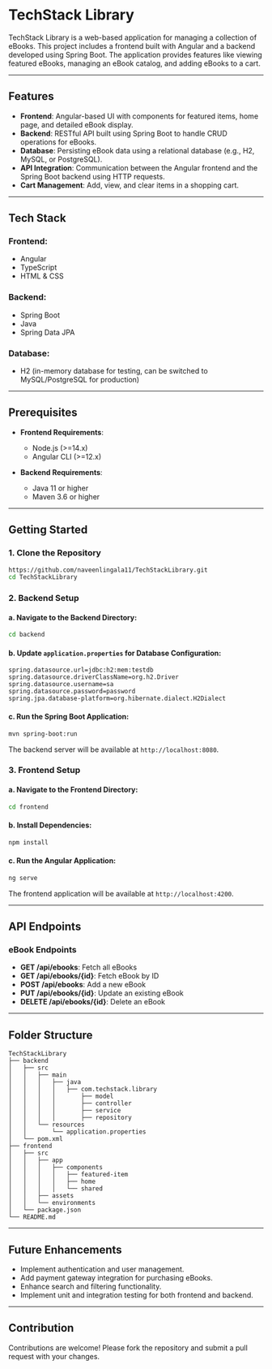 # TechStack Library

TechStack Library is a web-based application for managing a collection of eBooks. This project includes a frontend built with Angular and a backend developed using Spring Boot. The application provides features like viewing featured eBooks, managing an eBook catalog, and adding eBooks to a cart.

---

## Features

- **Frontend**: Angular-based UI with components for featured items, home page, and detailed eBook display.
- **Backend**: RESTful API built using Spring Boot to handle CRUD operations for eBooks.
- **Database**: Persisting eBook data using a relational database (e.g., H2, MySQL, or PostgreSQL).
- **API Integration**: Communication between the Angular frontend and the Spring Boot backend using HTTP requests.
- **Cart Management**: Add, view, and clear items in a shopping cart.

---

## Tech Stack

### Frontend:
- Angular
- TypeScript
- HTML & CSS

### Backend:
- Spring Boot
- Java
- Spring Data JPA

### Database:
- H2 (in-memory database for testing, can be switched to MySQL/PostgreSQL for production)

---

## Prerequisites

- **Frontend Requirements**:
  - Node.js (>=14.x)
  - Angular CLI (>=12.x)

- **Backend Requirements**:
  - Java 11 or higher
  - Maven 3.6 or higher

---

## Getting Started

### 1. Clone the Repository
```bash
https://github.com/naveenlingala11/TechStackLibrary.git
cd TechStackLibrary
```

### 2. Backend Setup

#### a. Navigate to the Backend Directory:
```bash
cd backend
```

#### b. Update `application.properties` for Database Configuration:
```properties
spring.datasource.url=jdbc:h2:mem:testdb
spring.datasource.driverClassName=org.h2.Driver
spring.datasource.username=sa
spring.datasource.password=password
spring.jpa.database-platform=org.hibernate.dialect.H2Dialect
```

#### c. Run the Spring Boot Application:
```bash
mvn spring-boot:run
```
The backend server will be available at `http://localhost:8080`.

### 3. Frontend Setup

#### a. Navigate to the Frontend Directory:
```bash
cd frontend
```

#### b. Install Dependencies:
```bash
npm install
```

#### c. Run the Angular Application:
```bash
ng serve
```
The frontend application will be available at `http://localhost:4200`.

---

## API Endpoints

### eBook Endpoints
- **GET /api/ebooks**: Fetch all eBooks
- **GET /api/ebooks/{id}**: Fetch eBook by ID
- **POST /api/ebooks**: Add a new eBook
- **PUT /api/ebooks/{id}**: Update an existing eBook
- **DELETE /api/ebooks/{id}**: Delete an eBook

---

## Folder Structure

```
TechStackLibrary
├── backend
│   ├── src
│   │   ├── main
│   │   │   ├── java
│   │   │   │   ├── com.techstack.library
│   │   │   │       ├── model
│   │   │   │       ├── controller
│   │   │   │       ├── service
│   │   │   │       ├── repository
│   │   └── resources
│   │       └── application.properties
│   └── pom.xml
├── frontend
│   ├── src
│   │   ├── app
│   │   │   ├── components
│   │   │   │   ├── featured-item
│   │   │   │   ├── home
│   │   │   │   └── shared
│   │   ├── assets
│   │   └── environments
│   └── package.json
└── README.md
```

---

## Future Enhancements

- Implement authentication and user management.
- Add payment gateway integration for purchasing eBooks.
- Enhance search and filtering functionality.
- Implement unit and integration testing for both frontend and backend.

---

## Contribution

Contributions are welcome! Please fork the repository and submit a pull request with your changes.


